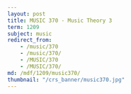 ```yaml
---
layout: post
title: MUSIC 370 - Music Theory 3
term: 1209
subject: music
redirect_from:
    - /music/370
    - /music/370/
    - /MUSIC/370
    - /MUSIC/370/
md: /mdf/1209/music370/
thumbnail: "/crs_banner/music370.jpg"
---
```

